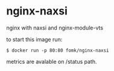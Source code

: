 # nginx-naxsi
nginx with naxsi and nginx-module-vts

to start this image run:
```
$ docker run -p 80:80 fomk/nginx-naxsi
```
metrics are avalable on /status path.